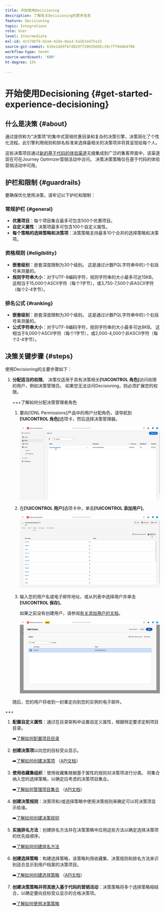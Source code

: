```yaml
---
title: 开始使用Decisioning
description: 了解有关Decisioning的更多信息
feature: Decisioning
topic: Integrations
role: User
level: Intermediate
exl-id: 4c57dbf9-b2a4-42da-8aa3-5a1b3a475a32
source-git-commit: 616e1dd9fbfd029f7209356d5c19cfff9d4b4f06
workflow-type: tm+mt
source-wordcount: '609'
ht-degree: 15%

---
```


# 开始使用Decisioning {#get-started-experience-decisioning}

## 什么是决策 {#about}

通过提供称为“决策项”的集中式营销优惠目录和复杂的决策引擎，决策简化了个性化流程。此引擎利用规则和排名标准来选择最相关的决策项并将其呈现给每个人。

这些决策项目通过[新的基于代码的体验渠道](https://experienceleague.adobe.com/en/docs/journey-optimizer/using/code-based-experience/get-started-code-based)无缝集成到广泛的集客界面中，该渠道现在可在Journey Optimizer营销活动中访问。 决策决策策略仅在基于代码的体验营销活动中可用。

## 护栏和限制 {#guardrails}

要确保优化使用决策，请牢记以下护栏和限制：

### 常规护栏 {#general}

* **优惠项目**：每个项目集合最多可包含500个优惠项目。
* **自定义属性**：决策项最多可包含100个自定义属性。
* **每个策略的选择策略和决策项**：决策策略支持最多10个合并的选择策略和决策项。

### 资格规则 {#eligibility}

* **嵌套级别**：嵌套深度限制为30个级别。 这是通过计数PQL字符串中的`)`个右括号来测量的。
* **规则字符串大小**：对于UTF-8编码字符，规则字符串的大小最多可达15KB。 这相当于15,000个ASCII字符（每个1字节），或3,750-7,500个非ASCII字符（每个2-4字节）。

### 排名公式 {#ranking}

* **嵌套级别**：嵌套深度限制为30个级别。 这是通过计数PQL字符串中的`)`个右括号来测量的。
* **公式字符串大小**：对于UTF-8编码字符，规则字符串的大小最多可达8KB。 这相当于8,000个ASCII字符（每个1字节），或2,000-4,000个非ASCII字符（每个2-4字节）。

## 决策关键步骤 {#steps}

使用Decisioning的主要步骤如下：

1. **分配适当的权限**。 决策仅适用于具有决策相关&#x200B;**[!UICONTROL 角色]**&#x200B;访问权限的用户，例如决策管理员。 如果您无法访问Decisioning，则必须扩展您的权限。

   +++了解如何分配决策管理者角色

   1. 要向[!DNL Permissions]产品中的用户分配角色，请导航到&#x200B;**[!UICONTROL 角色]**&#x200B;选项卡，然后选择决策管理器。

      ![](assets/decision_permission_1.png)

   1. 在&#x200B;**[!UICONTROL 用户]**&#x200B;选项卡中，单击&#x200B;**[!UICONTROL 添加用户]**。

      ![](assets/decision_permission_2.png)

   1. 输入您的用户名或电子邮件地址，或从列表中选择用户并单击&#x200B;**[!UICONTROL 保存]**。

      如果之前没有创建用户，请参阅[有关添加用户的文档](https://experienceleague.adobe.com/zh-hans/docs/experience-platform/access-control/ui/users)。

      ![](assets/decision_permission_3.png)

   随后，您的用户将收到一封重定向到您的实例的电子邮件。

+++

1. **配置自定义属性**：通过在目录架构中设置自定义属性，根据特定要求定制项目目录。

   ➡️[了解如何配置项目目录](catalogs.md)

1. **创建决策项**&#x200B;以向您的目标受众显示。

   ➡️[了解如何创建决策项](items.md) （[API文档](api-reference/decisions-items/create.md)）

1. **使用收藏集组织**：使用收藏集根据基于属性的规则对决策项进行分类。 将集合纳入您的选择策略，以确定应考虑的决策项目集合。

   ➡️[了解如何管理项目集合](collections.md) （[API文档](api-reference/items-collections/create.md)）

1. **创建决策规则**：决策项和/或选择策略中使用决策规则来确定可以将决策项显示给谁。

   ➡️[了解如何创建决策规则](rules.md)

1. **实施排名方法**：创建排名方法并在决策策略中应用这些方法以确定选择决策项的优先级顺序。

   ➡️[了解如何创建排名方法](ranking.md)

1. **创建选择策略**：构建选择策略，该策略利用收藏集、决策规则和排名方法来识别适合显示到用户档案的决策项目。

   ➡️[了解如何创建选择策略](selection-strategies.md) （[API文档](api-reference/selection-strategies/create.md)）

1. **创建决策策略并将其嵌入基于代码的营销活动**：决策策略将多个选择策略相结合，以确定要向目标受众显示的合格决策项。

   ➡️[了解如何使用决策策略](create-decision.md)
